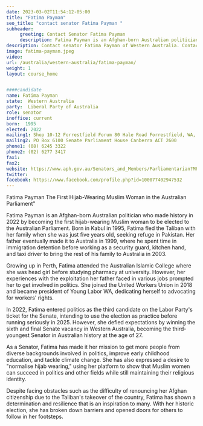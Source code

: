 ```yaml
---
date: 2023-03-02T11:54:12-05:00
title: "Fatima Payman"
seo_title: "contact senator Fatima Payman "
subheader:
     greeting: Contact Senator Fatima Payman
     description: Fatima Payman is an Afghan-born Australian politician who made history in 2022 by becoming the first hijab-wearing Muslim woman to be elected to the Australian Parliament. 
description: Contact senator Fatima Payman of Western Australia. Contact information for Fatima Payman includes email address, phone number, and mailing address.
image: fatima-payman.jpeg
video:
url: /australia/western-australia/fatima-payman/
weight: 1
layout: course_home


####candidate
name: Fatima Payman
state:	Western Australia
party:	Liberal Party of Australia
role: senator
inoffice: current
born:  1995
elected: 2022
mailing1: Shop 10-12 Forrestfield Forum 80 Hale Road Forrestfield, WA, 6058
mailing2: PO Box 6100 Senate Parliament House Canberra ACT 2600
phone1:	(08) 6245 3322
phone2: (02) 6277 3417
fax1:
fax2:
website: https://www.aph.gov.au/Senators_and_Members/Parliamentarian?MPID=300707
twitter:
facebook: https://www.facebook.com/profile.php?id=100077402947532
---
```

Fatima Payman The First Hijab-Wearing Muslim Woman in the Australian Parliament"

Fatima Payman is an Afghan-born Australian politician who made history in 2022 by becoming the first hijab-wearing Muslim woman to be elected to the Australian Parliament. Born in Kabul in 1995, Fatima fled the Taliban with her family when she was just five years old, seeking refuge in Pakistan. Her father eventually made it to Australia in 1999, where he spent time in immigration detention before working as a security guard, kitchen hand, and taxi driver to bring the rest of his family to Australia in 2003.

Growing up in Perth, Fatima attended the Australian Islamic College where she was head girl before studying pharmacy at university. However, her experiences with the exploitation her father faced in various jobs prompted her to get involved in politics. She joined the United Workers Union in 2018 and became president of Young Labor WA, dedicating herself to advocating for workers' rights.

In 2022, Fatima entered politics as the third candidate on the Labor Party's ticket for the Senate, intending to use the election as practice before running seriously in 2025. However, she defied expectations by winning the sixth and final Senate vacancy in Western Australia, becoming the third-youngest Senator in Australian history at the age of 27.

As a Senator, Fatima has made it her mission to get more people from diverse backgrounds involved in politics, improve early childhood education, and tackle climate change. She has also expressed a desire to "normalise hijab wearing," using her platform to show that Muslim women can succeed in politics and other fields while still maintaining their religious identity.

Despite facing obstacles such as the difficulty of renouncing her Afghan citizenship due to the Taliban's takeover of the country, Fatima has shown a determination and resilience that is an inspiration to many. With her historic election, she has broken down barriers and opened doors for others to follow in her footsteps.